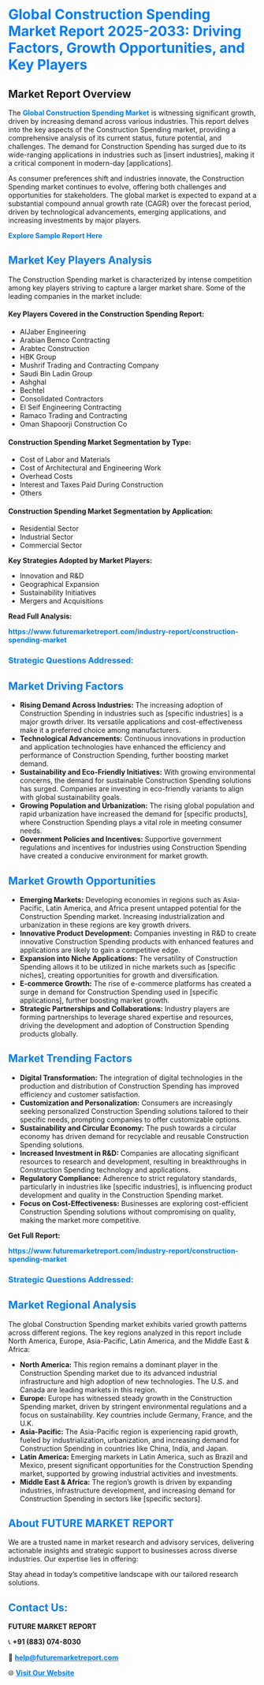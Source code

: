 <h1 style="color: #007BFF;">Global Construction Spending Market Report 2025-2033: Driving Factors, Growth Opportunities, and Key Players</h1>

<section id="overview">
<h2>Market Report Overview</h2>
<p>The <a href="https://www.futuremarketreport.com/industry-report/construction-spending-market" style="color: #007BFF; text-decoration: none;"><strong>Global Construction Spending Market</strong></a> is witnessing significant growth, driven by increasing demand across various industries. This report delves into the key aspects of the Construction Spending market, providing a comprehensive analysis of its current status, future potential, and challenges. The demand for Construction Spending has surged due to its wide-ranging applications in industries such as [insert industries], making it a critical component in modern-day [applications].</p>
<p>As consumer preferences shift and industries innovate, the Construction Spending market continues to evolve, offering both challenges and opportunities for stakeholders. The global market is expected to expand at a substantial compound annual growth rate (CAGR) over the forecast period, driven by technological advancements, emerging applications, and increasing investments by major players.</p>
</section>

<section id="overview">
<p><a href="https://www.futuremarketreport.com/request-sample/reportId=51168" style="color: #007BFF; text-decoration: none;"><strong>Explore Sample Report Here</strong></a></p>
</section>

<section id="key-players">
<h2 style="color: #007BFF;">Market Key Players Analysis</h2>
<p>The Construction Spending market is characterized by intense competition among key players striving to capture a larger market share. Some of the leading companies in the market include:</p>
<h4>Key Players Covered in the Construction Spending Report:</h4>
<ul><li>AlJaber Engineering</li><li>Arabian Bemco Contracting</li><li>Arabtec Construction</li><li>HBK Group</li><li>Mushrif Trading and Contracting Company</li><li>Saudi Bin Ladin Group</li><li>Ashghal</li><li>Bechtel</li><li>Consolidated Contractors</li><li>El Seif Engineering Contracting</li><li>Ramaco Trading and Contracting</li><li>Oman Shapoorji Construction Co</li></ul>
<h4>Construction Spending Market Segmentation by Type:</h4>
<ul><li>Cost of Labor and Materials</li><li>Cost of Architectural and Engineering Work</li><li>Overhead Costs</li><li>Interest and Taxes Paid During Construction</li><li>Others</li></ul>

<h4>Construction Spending Market Segmentation by Application:</h4>
<ul><li>Residential Sector</li><li>Industrial Sector</li><li>Commercial Sector</li></ul>
<p><strong>Key Strategies Adopted by Market Players:</strong></p>
<ul>
<li>Innovation and R&D</li>
<li>Geographical Expansion</li>
<li>Sustainability Initiatives</li>
<li>Mergers and Acquisitions</li>
</ul>
</section>

<section>
<p><strong>Read Full Analysis: </strong></p><a href="https://www.futuremarketreport.com/industry-report/construction-spending-market" style="color: #007BFF; text-decoration: none;"><strong>https://www.futuremarketreport.com/industry-report/construction-spending-market</strong></a>
<h3 style="color: #007BFF;">Strategic Questions Addressed:</h3>
</section>

<section id="driving-factors">
<h2 style="color: #007BFF;">Market Driving Factors</h2>
<ul>
<li><strong>Rising Demand Across Industries:</strong> The increasing adoption of Construction Spending in industries such as [specific industries] is a major growth driver. Its versatile applications and cost-effectiveness make it a preferred choice among manufacturers.</li>
<li><strong>Technological Advancements:</strong> Continuous innovations in production and application technologies have enhanced the efficiency and performance of Construction Spending, further boosting market demand.</li>
<li><strong>Sustainability and Eco-Friendly Initiatives:</strong> With growing environmental concerns, the demand for sustainable Construction Spending solutions has surged. Companies are investing in eco-friendly variants to align with global sustainability goals.</li>
<li><strong>Growing Population and Urbanization:</strong> The rising global population and rapid urbanization have increased the demand for [specific products], where Construction Spending plays a vital role in meeting consumer needs.</li>
<li><strong>Government Policies and Incentives:</strong> Supportive government regulations and incentives for industries using Construction Spending have created a conducive environment for market growth.</li>
</ul>
</section>

<section id="growth-opportunities">
<h2 style="color: #007BFF;">Market Growth Opportunities</h2>
<ul>
<li><strong>Emerging Markets:</strong> Developing economies in regions such as Asia-Pacific, Latin America, and Africa present untapped potential for the Construction Spending market. Increasing industrialization and urbanization in these regions are key growth drivers.</li>
<li><strong>Innovative Product Development:</strong> Companies investing in R&D to create innovative Construction Spending products with enhanced features and applications are likely to gain a competitive edge.</li>
<li><strong>Expansion into Niche Applications:</strong> The versatility of Construction Spending allows it to be utilized in niche markets such as [specific niches], creating opportunities for growth and diversification.</li>
<li><strong>E-commerce Growth:</strong> The rise of e-commerce platforms has created a surge in demand for Construction Spending used in [specific applications], further boosting market growth.</li>
<li><strong>Strategic Partnerships and Collaborations:</strong> Industry players are forming partnerships to leverage shared expertise and resources, driving the development and adoption of Construction Spending products globally.</li>
</ul>
</section>

<section id="trending-factors">
<h2 style="color: #007BFF;">Market Trending Factors</h2>
<ul>
<li><strong>Digital Transformation:</strong> The integration of digital technologies in the production and distribution of Construction Spending has improved efficiency and customer satisfaction.</li>
<li><strong>Customization and Personalization:</strong> Consumers are increasingly seeking personalized Construction Spending solutions tailored to their specific needs, prompting companies to offer customizable options.</li>
<li><strong>Sustainability and Circular Economy:</strong> The push towards a circular economy has driven demand for recyclable and reusable Construction Spending solutions.</li>
<li><strong>Increased Investment in R&D:</strong> Companies are allocating significant resources to research and development, resulting in breakthroughs in Construction Spending technology and applications.</li>
<li><strong>Regulatory Compliance:</strong> Adherence to strict regulatory standards, particularly in industries like [specific industries], is influencing product development and quality in the Construction Spending market.</li>
<li><strong>Focus on Cost-Effectiveness:</strong> Businesses are exploring cost-efficient Construction Spending solutions without compromising on quality, making the market more competitive.</li>
</ul>
</section>

<section>
<p><strong>Get Full Report: </strong></p><a href="https://www.futuremarketreport.com/industry-report/construction-spending-market" style="color: #007BFF; text-decoration: none;"><strong>https://www.futuremarketreport.com/industry-report/construction-spending-market</strong></a>
<h3 style="color: #007BFF;">Strategic Questions Addressed:</h3>
</section>


<section id="regional-analysis">
<h2 style="color: #007BFF;">Market Regional Analysis</h2>
<p>The global Construction Spending market exhibits varied growth patterns across different regions. The key regions analyzed in this report include North America, Europe, Asia-Pacific, Latin America, and the Middle East & Africa:</p>
<ul>
<li><strong>North America:</strong> This region remains a dominant player in the Construction Spending market due to its advanced industrial infrastructure and high adoption of new technologies. The U.S. and Canada are leading markets in this region.</li>
<li><strong>Europe:</strong> Europe has witnessed steady growth in the Construction Spending market, driven by stringent environmental regulations and a focus on sustainability. Key countries include Germany, France, and the U.K.</li>
<li><strong>Asia-Pacific:</strong> The Asia-Pacific region is experiencing rapid growth, fueled by industrialization, urbanization, and increasing demand for Construction Spending in countries like China, India, and Japan.</li>
<li><strong>Latin America:</strong> Emerging markets in Latin America, such as Brazil and Mexico, present significant opportunities for the Construction Spending market, supported by growing industrial activities and investments.</li>
<li><strong>Middle East & Africa:</strong> The region’s growth is driven by expanding industries, infrastructure development, and increasing demand for Construction Spending in sectors like [specific sectors].</li>
</ul>
</section>

<footer>
<h2 style="color: #007BFF;">About FUTURE MARKET REPORT</h2>
<p>We are a trusted name in market research and advisory services, delivering actionable insights and strategic support to businesses across diverse industries. Our expertise lies in offering:</p>

<p>Stay ahead in today’s competitive landscape with our tailored research solutions.</p>

<h2 style="color: #007BFF;">Contact Us:</h2>
<p><strong>FUTURE MARKET REPORT</strong></p>
<p>📞 <strong>+91 (883) 074-8030</strong></p>
<p>📧 <strong><a href="mailto:help@futuremarketreport.com" style="color: #007BFF;">help@futuremarketreport.com</a></strong></p>
<p>🌐 <strong><a href="https://www.futuremarketreport.com/" style="color: #007BFF;">Visit Our Website</a></strong></p>
</footer>